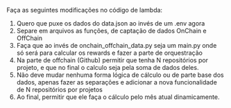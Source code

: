 Faça as seguintes modificações no código de lambda:
1. Quero que puxe os dados do data.json ao invés de um .env agora
2. Separe em arquivos as funções, de captação de dados OnChain e OffChain
3. Faça que ao invés de onchain_offchain_data.py seja um main.py onde só será para calcular os rewards e fazer a parte de orquestração
4. Na parte de offchain (Github) permitir que tenha N repositórios por projeto, e que no final o calculo seja pela soma de dados deles.
5. Não deve mudar nenhuma forma lógica de cálculo ou de parte base dos dados, apenas fazer as separações e adicionar a nova funcionalidade de N repositórios por projetos
6. Ao final, permitir que ele faça o cálculo pelo mês atual dinamicamente.